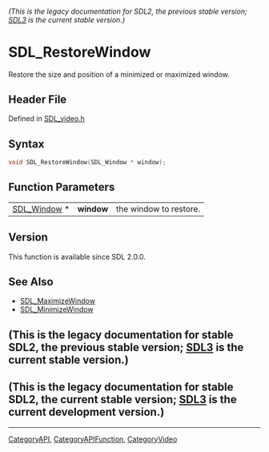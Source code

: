 ###### (This is the legacy documentation for SDL2, the previous stable version; [SDL3](https://wiki.libsdl.org/SDL3/) is the current stable version.)
# SDL_RestoreWindow

Restore the size and position of a minimized or maximized window.

## Header File

Defined in [SDL_video.h](https://github.com/libsdl-org/SDL/blob/SDL2/include/SDL_video.h)

## Syntax

```c
void SDL_RestoreWindow(SDL_Window * window);
```

## Function Parameters

|                            |            |                        |
| -------------------------- | ---------- | ---------------------- |
| [SDL_Window](SDL_Window) * | **window** | the window to restore. |

## Version

This function is available since SDL 2.0.0.

## See Also

- [SDL_MaximizeWindow](SDL_MaximizeWindow)
- [SDL_MinimizeWindow](SDL_MinimizeWindow)


## (This is the legacy documentation for stable SDL2, the previous stable version; [SDL3](https://wiki.libsdl.org/SDL3/) is the current stable version.)



## (This is the legacy documentation for stable SDL2, the current stable version; [SDL3](https://wiki.libsdl.org/SDL3/) is the current development version.)



----
[CategoryAPI](CategoryAPI), [CategoryAPIFunction](CategoryAPIFunction), [CategoryVideo](CategoryVideo)

